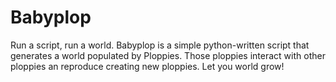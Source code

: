 Babyplop
========
Run a script, run a world. Babyplop is a simple python-written script that generates a world populated by Ploppies. Those ploppies interact with other ploppies an reproduce creating new ploppies. Let you world grow!